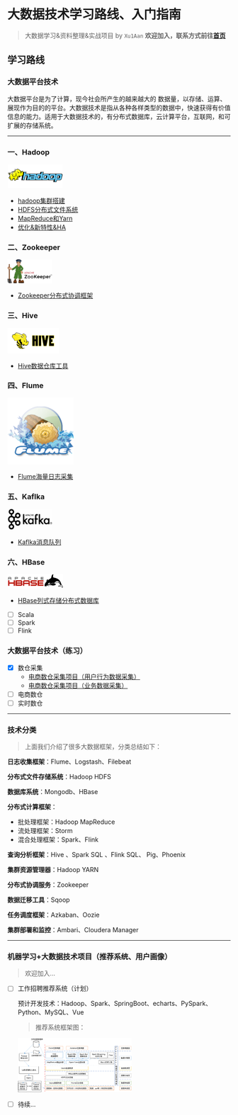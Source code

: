 # 大数据技术学习路线、入门指南

> 大数据学习&资料整理&实战项目 by `Xu1Aan`  **欢迎加入，联系方式前往[首页](https://github.com/Xu1Aan)**

## 学习路线

### 大数据平台技术

大数据平台是为了计算，现今社会所产生的越来越大的 数据量，以存储、运算、展现作为目的的平台。大数据技术是指从各种各样类型的数据中，快速获得有价值信息的能力。适用于大数据技术的，有分布式数据库，云计算平台，互联网，和可扩展的存储系统。 

---

### 一、Hadoop

<div align=left><img src=".\picture\hadoop_logo.png" width="25%"/></div>

- [hadoop集群搭建](./01_Hadoop/hadoop.md)
- [HDFS分布式文件系统](./01_Hadoop/hdfs.md)
- [MapReduce和Yarn](./01_Hadoop/MapReduce&Yarn.md)
- [优化&新特性&HA](./01_Hadoop/Hadoop优化&新特性.md)



### 二、Zookeeper

<div align=left><img src=".\picture\Apache_ZooKeeper_logo.png" width="20%"/></div>

- [Zookeeper分布式协调框架](./02_Zookeeper/Zookeeper.md)



### 三、Hive

<div align=left><img src=".\picture\Hive_logo.png" width="23%"/></div>

- [Hive数据仓库工具](./03_Hive/Hive.md)



### 四、Flume

<div align=left><img src=".\picture\flume-logo.png" width="150px" height="150px"/></div>

- [Flume海量日志采集](./04_Flume/Flume.md)



### 五、Kaflka

<div align=left><img src=".\picture\kafka-logo.jpg" width="20%"/></div>

- [Kaflka消息队列](./05_Kaflka/Kaflka.md)



### 六、HBase

<div align=left><img src=".\picture\hbase_logo_with_orca_large.png" width="25%"/></div>

- [HBase列式存储分布式数据库](./06_HBase)



- [ ] Scala
- [ ] Spark
- [ ] Flink

### 大数据平台技术（练习）

- [x] 数仓采集
  - [电商数仓采集项目（用户行为数据采集）](./10_Porject/01_数仓采集/数仓采集(用户行为数据仓库).md)
  - [电商数仓采集项目（业务数据采集）](./10_Porject/01_数仓采集/数仓采集(系统业务数据仓库).md)
- [ ] 电商数仓
- [ ] 实时数仓

---

### **技术分类**

> 上面我们介绍了很多大数据框架，分类总结如下：

**日志收集框架**：Flume、Logstash、Filebeat

**分布式文件存储系统**：Hadoop HDFS

**数据库系统**：Mongodb、HBase

**分布式计算框架**：

+ 批处理框架：Hadoop MapReduce
+ 流处理框架：Storm
+ 混合处理框架：Spark、Flink

**查询分析框架**：Hive 、Spark SQL 、Flink SQL、 Pig、Phoenix 

**集群资源管理器**：Hadoop YARN

**分布式协调服务**：Zookeeper

**数据迁移工具**：Sqoop

**任务调度框架**：Azkaban、Oozie

**集群部署和监控**：Ambari、Cloudera Manager

---

### 机器学习+大数据技术项目（推荐系统、用户画像）

> 欢迎加入...

- [ ] 工作招聘推荐系统（计划）

  预计开发技术：Hadoop、Spark、SpringBoot、echarts、PySpark、Python、MySQL、Vue

  > 推荐系统框架图：

  <img src=".\01_Hadoop\picture\推荐系统框架图.png" style="zoom:25%;" />

- [ ] 待续...

